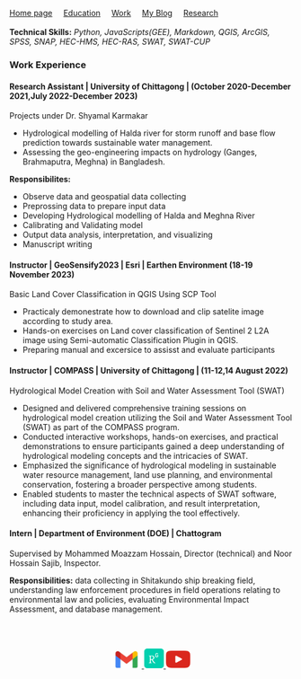 [Home page](./README.md)&nbsp;&nbsp;&nbsp;&nbsp;&nbsp;[Education](./education.md)&nbsp;&nbsp;&nbsp;&nbsp;&nbsp;[Work](./Work.md)&nbsp;&nbsp;&nbsp;&nbsp;&nbsp;[My Blog](./My_Blog.md)&nbsp;&nbsp;&nbsp;&nbsp;&nbsp;[Research](./research.md) 
<br>
<br>
**Technical Skills:** _Python, JavaScripts(GEE), Markdown, QGIS, ArcGIS, SPSS, SNAP, HEC-HMS, HEC-RAS, SWAT, SWAT-CUP_

### Work Experience  
  
#### Research Assistant | University of Chittagong | (October 2020-December 2021,July 2022-December 2023)  
Projects under Dr. Shyamal Karmakar 
- Hydrological modelling of Halda river for storm runoff and base flow prediction towards sustainable water management.
- Assessing the geo-engineering impacts on hydrology (Ganges, Brahmaputra, Meghna) in Bangladesh.

**Responsibilites:**
- Observe data and geospatial data collecting
- Preprossing data to prepare input data
- Developing Hydrological modelling of Halda and Meghna River
- Calibrating and Validating model
- Output data analysis, interpretation, and visualizing
- Manuscript writing

#### Instructor | GeoSensify2023 | Esri | Earthen Environment (18-19 November 2023)
Basic Land Cover Classification in QGIS Using SCP Tool
- Practicaly demonestrate how to download and clip satelite image according to study area.
- Hands-on exercises on Land cover classification of Sentinel 2 L2A image using Semi-automatic Classification Plugin in QGIS.
- Preparing manual and excersice to assisst and evaluate participants

#### Instructor | COMPASS | University of Chittagong | (11-12,14 August 2022)
Hydrological Model Creation with Soil and Water Assessment Tool (SWAT)
- Designed and delivered comprehensive training sessions on hydrological model creation utilizing the Soil and Water Assessment Tool (SWAT) as part of the COMPASS program.
- Conducted interactive workshops, hands-on exercises, and practical demonstrations to ensure participants gained a deep understanding of hydrological modeling concepts and the intricacies of SWAT.
- Emphasized the significance of hydrological modeling in sustainable water resource management, land use planning, and environmental conservation, fostering a broader perspective among students.
- Enabled students to master the technical aspects of SWAT software, including data input, model calibration, and result interpretation, enhancing their proficiency in applying the tool effectively.

#### Intern   |  Department of Environment (DOE)    | Chattogram
Supervised by Mohammed Moazzam Hossain, Director (technical) and Noor Hossain Sajib, Inspector.  
  
**Responsibilities:** data collecting in Shitakundo ship breaking field, understanding law enforcement procedures in field operations relating to environmental law and policies, evaluating Environmental Impact Assessment, and database management.  

<br />
<br />
<p align="center">
  <a href="mailto:marjinahaque64@gmail.com">
    <img width="55px" src="./images/email_icon.jpg"/>
  </a>
  
  <a href="https://www.researchgate.net/profile/Marjena-Beantha-Haque">
    <img width="35px" src="./images/researchgate_icon.png"/>
  </a>
  <a href="https://www.youtube.com/channel/UC3ua345wVU5-rPSuGbrjUKg">
    <img width="45px" src="./images/YouTube.png"/>
  </a>
</p>

